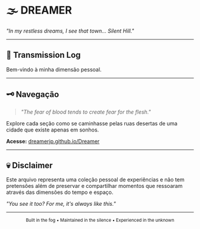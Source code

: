 # 🌫️ DREAMER

*"In my restless dreams, I see that town... Silent Hill."*

---

## 📼 Transmission Log

Bem-vindo à minha dimensão pessoal.


---

## 🗝️ Navegação

> *"The fear of blood tends to create fear for the flesh."*

Explore cada seção como se caminhasse pelas ruas desertas de uma cidade que existe apenas em sonhos.

**Acesse:** [dreamerjp.github.io/Dreamer](https://dreamerjp.github.io/Dreamer)

---

## 💀 Disclaimer

Este arquivo representa uma coleção pessoal de experiências e não tem pretensões além de preservar e compartilhar momentos que ressoaram através das dimensões do tempo e espaço.

*"You see it too? For me, it's always like this."*

---

<div align="center">
  <sub>Built in the fog • Maintained in the silence • Experienced in the unknown</sub>
</div>
